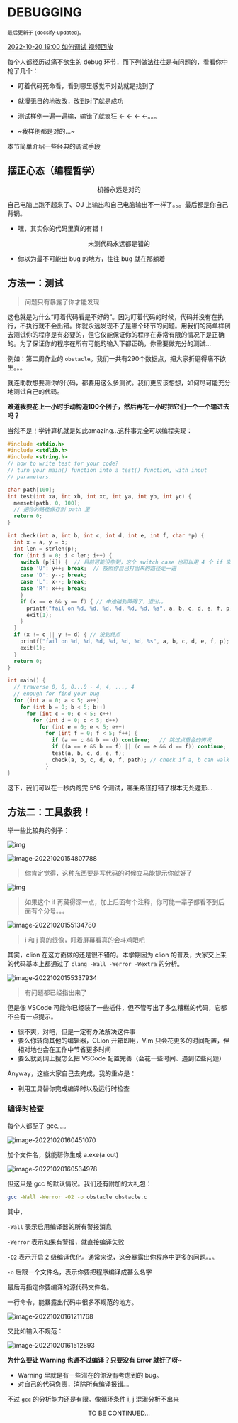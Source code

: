 
# DEBUGGING

<small>最后更新于 {docsify-updated}。</small>

[2022-10-20 19:00 如何调试 视频回放](https://box.nju.edu.cn/f/7f23bba0ced442b9ad16/)

每个人都经历过痛不欲生的 debug 环节，而下列做法往往是有问题的，看看你中枪了几个：

- 盯着代码死命看，看到哪里感觉不对劲就是找到了

- 就漫无目的地改改，改到对了就是成功

- 测试样例一遍一遍输，输错了就疯狂 <- <- <- <-。。。

- ~我样例都是对的...~

本节简单介绍一些经典的调试手段

## 摆正心态（编程哲学）

<center>机器永远是对的</center>

自己电脑上跑不起来了、OJ 上输出和自己电脑输出不一样了。。。最后都是你自己背锅。

- 嘿，其实你的代码里真的有错！

<center>未测代码永远都是错的</center>

- 你以为最不可能出 bug 的地方，往往 bug 就在那躺着

## 方法一：测试

> 问题只有暴露了你才能发现

这也就是为什么“盯着代码看是不好的”。因为盯着代码的时候，代码并没有在执行，不执行就不会出错。你就永远发现不了是哪个环节的问题。用我们的简单样例去测试你的程序是有必要的，但它仅能保证你的程序在非常有限的情况下是正确的。为了保证你的程序在所有可能的输入下都正确，你需要做充分的测试...

例如：第二周作业的 `obstacle`。我们一共有290个数据点，把大家折磨得痛不欲生。。。

就连助教想要测你的代码，都要用这么多测试。我们更应该想想，如何尽可能充分地测试自己的代码。



**难道我要花上一小时手动构造100个例子，然后再花一小时把它们一个一个输进去吗？**

当然不是！学计算机就是如此amazing...这种事完全可以编程实现：

```c
#include <stdio.h>
#include <stdlib.h>
#include <string.h>
// how to write test for your code?
// turn your main() function into a test() function, with input
// parameters.

char path[100];
int test(int xa, int xb, int xc, int ya, int yb, int yc) {
  memset(path, 0, 100);
  // 把你的路径保存到 path 里
  return 0;
}

int check(int a, int b, int c, int d, int e, int f, char *p) {
  int x = a, y = b;
  int len = strlen(p);
  for (int i = 0; i < len; i++) {
    switch (p[i]) {  // 目前可能没学到，这个 switch case 也可以用 4 个 if 来替代
    case 'U': y++; break;  // 按照你自己打出来的路径走一遍
    case 'D': y--; break;
    case 'L': x--; break;
    case 'R': x++; break;
    }
    if (x == e && y == f) { // 中途碰到障碍了，退出。。
      printf("fail on %d, %d, %d, %d, %d, %d, %s", a, b, c, d, e, f, p);
      exit(1);
    }
  }
  if (x != c || y != d) { // 没到终点
    printf("fail on %d, %d, %d, %d, %d, %d, %s", a, b, c, d, e, f, p);
    exit(1);
  }
  return 0;
}

int main() {
  // traverse 0, 0, 0...0 - 4, 4, ..., 4
  // enough for find your bug
  for (int a = 0; a < 5; a++)
    for (int b = 0; b < 5; b++)
      for (int c = 0; c < 5; c++)
        for (int d = 0; d < 5; d++)
          for (int e = 0; e < 5; e++)
            for (int f = 0; f < 5; f++) {
              if (a == c && b == d) continue;   // 跳过点重合的情况
              if ((a == e && b == f) || (c == e && d == f)) continue;
              test(a, b, c, d, e, f);
              check(a, b, c, d, e, f, path); // check if a, b can walk to c, d via path
            }
}
```

这下，我们可以在一秒内跑完 5^6 个测试，哪条路径打错了根本无处遁形...



## 方法二：工具救我！

举一些比较典的例子：

![img](.assets/images/WJJI]RHG]`DATOD]MGX@Z50.jpg)

![image-20221020154807788](.assets/images/image-20221020154807788.png)

> 你肯定觉得，这种东西要是写代码的时候立马能提示你就好了



![img](.assets/images/if.jpg)

> 如果这个 if 再藏得深一点，加上后面有个注释，你可能一辈子都看不到后面有个分号。。。



![image-20221020155134780](.assets/images/image-20221020155134780.png)

> i 和 j 真的很像，盯着屏幕看真的会斗鸡眼吧



其实，clion 在这方面做的还是很不错的。本学期因为 clion 的普及，大家交上来的代码基本上都通过了 `clang -Wall -Werror -Wextra` 的分析。

![image-20221020155337934](.assets/images/image-20221020155337934.png)

> 有问题都已经指出来了

但是像 VSCode 可能你已经装了一些插件，但不管写出了多么糟糕的代码，它都不会有一点提示。

- 很不爽，对吧，但是一定有办法解决这件事
- 要么你转向其他的编辑器，CLion 开箱即用，Vim 只会花更多的时间配置，但相对地也会在工作中节省更多时间
- 要么就到网上搜怎么把 VSCode 配置完善（会花一些时间、遇到亿些问题）

Anyway，这些大家自己去完成，我的重点是：

- 利用工具替你完成编译时以及运行时检查

### 编译时检查

每个人都配了 gcc。。。

![image-20221020160451070](.assets/images/image-20221020160451070.png)

加个文件名，就能帮你生成 a.exe(a.out)

![image-20221020160534978](.assets/images/image-20221020160534978.png)

但这只是 gcc 的默认情况。我们还有附加的大礼包：

```sh
gcc -Wall -Werror -O2 -o obstacle obstacle.c
```

其中，

`-Wall` 表示启用编译器的所有警报消息

`-Werror` 表示如果有警报，就直接编译失败

`-O2` 表示开启 2 级编译优化。通常来说，这会暴露出你程序中更多的问题。。。

`-o` 后跟一个文件名，表示你要把程序编译成甚么名字

最后再指定你要编译的源代码文件名。

一行命令，能暴露出代码中很多不规范的地方。

![image-20221020161211768](.assets/images/image-20221020161211768.png)

又比如输入不规范：

![image-20221020161512893](.assets/images/image-20221020161512893.png)



**为什么要让 Warning 也通不过编译？只要没有 Error 就好了呀~**

- Warning 里就是有一些潜在的你没有考虑到的 bug。
- 对自己的代码负责，消除所有编译报错。。



不过 `gcc` 的分析能力还是有限。像循环条件 i, j 混淆分析不出来

<center>TO BE CONTINUED...</center>
